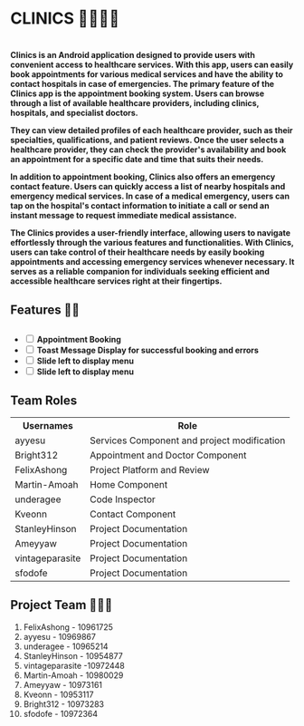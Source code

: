 <h1>CLINICS 👨‍⚕️🧑‍⚕️<h1>
  
<h4>
  <p>Clinics is an Android application designed to provide users with convenient access to healthcare services. With this app, users can easily book appointments for various medical services and have the ability to contact hospitals in case of emergencies. The primary feature of the Clinics app is the appointment booking system. Users can browse through a list of available healthcare providers, including clinics, hospitals, and specialist doctors.</p>
  
  <p>They can view detailed profiles of each healthcare provider, such as their specialties, qualifications, and patient reviews. Once the user selects a healthcare provider, they can check the provider's availability and book an appointment for a specific date and time that suits their needs.</p>
  
  <p>In addition to appointment booking, Clinics also offers an emergency contact feature. Users can quickly access a list of nearby hospitals and emergency medical services. In case of a medical emergency, users can tap on the hospital's contact information to initiate a call or send an instant message to request immediate medical assistance.</p>

  <p>The Clinics provides a user-friendly interface, allowing users to navigate effortlessly through the various features and functionalities. With Clinics, users can take control of their healthcare needs by easily booking appointments and accessing emergency services whenever necessary. It serves as a reliable companion for individuals seeking efficient and accessible healthcare services right at their fingertips.</p>
</h4>


<h2>Features 🔧🔗<h2>
  <h4>
    <p>
      <ul>
        <li>
          <dt> <input type="checkbox"> Appointment Booking </dt>
          <li><dt> <input type="checkbox"> Toast Message Display for successful booking and errors</dt></li>
          <li><dt> <input type="checkbox"> Slide left to display menu </dt></li>
          <li><dt> <input type="checkbox"> Slide left to display menu </dt></li>
        </li>
      </ul>
    </p>
  </h4>
  
<h2>Team Roles</h2>
<p>
  <table>
  <tr>
    <th>Usernames</th>
    <th>Role</th>
  </tr> 
    
  <tr>
    <td>ayyesu </td>
    <td>Services Component and project modification</td>
  </tr>

 <tr>
    <td>Bright312 </td>
    <td>Appointment and Doctor Component</td>
  </tr>

   <tr>
    <td>FelixAshong  </td>
    <td>Project Platform and Review</td>
  </tr>

  <tr>
    <td>Martin-Amoah </td>
    <td>Home Component</td>
  </tr>

  <tr>
    <td>underagee </td>
    <td>Code Inspector</td>
  </tr>

 <tr>
    <td>Kveonn  </td>
    <td>Contact Component</td>
  </tr>
  
  <tr>
    <td>StanleyHinson </td>
    <td>Project Documentation</td>
  </tr>

  <tr>
    <td>Ameyyaw </td>
    <td>Project Documentation</td>
  </tr>

  <tr>
    <td>vintageparasite </td>
    <td>Project Documentation</td>
  </tr>

  <tr>
    <td>sfodofe </td>
    <td>Project Documentation</td>
  </tr>

  </table>
</p>

<h2>Project Team 👨‍👧‍👦</h2>

<ol>
  <li>FelixAshong - 10961725</li>
  <li>ayyesu - 10969867</li>
  <li>underagee - 10965214</li>
  <li>StanleyHinson - 10954877</li>
  <li>vintageparasite -10972448</li>
  <li>Martin-Amoah - 10980029</li>
  <li>Ameyyaw - 10973161</li>
  <li> Kveonn - 10953117</li>
  <li>Bright312 - 10973283</li>
  <li>sfodofe - 10972364</li>
  


















